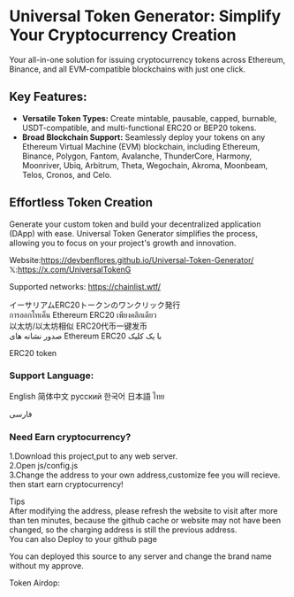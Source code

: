 # Universal Token Generator: Simplify Your Cryptocurrency Creation

Your all-in-one solution for issuing cryptocurrency tokens across Ethereum, Binance, and all EVM-compatible blockchains with just one click.

## Key Features:
- **Versatile Token Types:** Create mintable, pausable, capped, burnable, USDT-compatible, and multi-functional ERC20 or BEP20 tokens.
- **Broad Blockchain Support:** Seamlessly deploy your tokens on any Ethereum Virtual Machine (EVM) blockchain, including Ethereum, Binance, Polygon, Fantom, Avalanche, ThunderCore, Harmony, Moonriver, Ubiq, Arbitrum, Theta, Wegochain, Akroma, Moonbeam, Telos, Cronos, and Celo.

## Effortless Token Creation

Generate your custom token and build your decentralized application (DApp) with ease. Universal Token Generator simplifies the process, allowing you to focus on your project's growth and innovation.


Website:https://devbenflores.github.io/Universal-Token-Generator/<br>
𝕏:https://x.com/UniversalTokenG<br>


Supported networks:
https://chainlist.wtf/


イーサリアムERC20トークンのワンクリック発行<br>
การออกโทเค็น Ethereum ERC20 เพียงคลิกเดียว<br>
以太坊/以太坊相似 ERC20代币一键发币<br>
صدور نشانه های Ethereum ERC20 با یک کلیک

ERC20 token
### Support Language:
English
简体中文
русский
한국어
日本語
ไทย

فارسی

### Need Earn cryptocurrency?
1.Download this project,put to any web server.<br>
2.Open js/config.js<br>
3.Change the address to your own address,customize fee you will recieve. then start earn cryptocurrency!<br>

Tips<br>
After modifying the address, please refresh the website to visit after more than ten minutes, because the github cache or website may not have been changed, so the charging address is still the previous address.<br>
You can also Deploy to your github page

You can deployed this source to any server and change the brand name without my approve.

Token Airdop:
